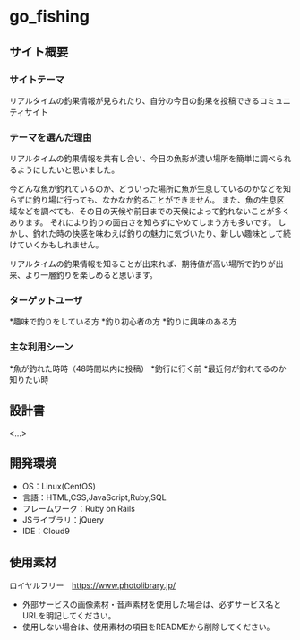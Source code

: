 # go_fishing

## サイト概要
### サイトテーマ
リアルタイムの釣果情報が見られたり、自分の今日の釣果を投稿できるコミュニティサイト

### テーマを選んだ理由
リアルタイムの釣果情報を共有し合い、今日の魚影が濃い場所を簡単に調べられるようにしたいと思いました。

今どんな魚が釣れているのか、どういった場所に魚が生息しているのかなどを知らずに釣り場に行っても、なかなか釣ることができません。
また、魚の生息区域などを調べても、その日の天候や前日までの天候によって釣れないことが多くあります。
それにより釣りの面白さを知らずにやめてしまう方も多いです。
しかし、釣れた時の快感を味わえば釣りの魅力に気づいたり、新しい趣味として続けていくかもしれません。

リアルタイムの釣果情報を知ることが出来れば、期待値が高い場所で釣りが出来、より一層釣りを楽しめると思います。

### ターゲットユーザ
*趣味で釣りをしている方
*釣り初心者の方
*釣りに興味のある方

### 主な利用シーン
*魚が釣れた時時（48時間以内に投稿）
*釣行に行く前
*最近何が釣れてるのか知りたい時

## 設計書
<...>

## 開発環境
- OS：Linux(CentOS)
- 言語：HTML,CSS,JavaScript,Ruby,SQL
- フレームワーク：Ruby on Rails
- JSライブラリ：jQuery
- IDE：Cloud9

## 使用素材
ロイヤルフリー　https://www.photolibrary.jp/
- 外部サービスの画像素材・音声素材を使用した場合は、必ずサービス名とURLを明記してください。
- 使用しない場合は、使用素材の項目をREADMEから削除してください。